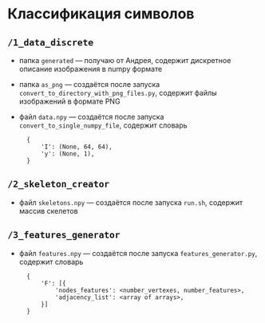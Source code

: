 # Классификация символов

## `/1_data_discrete`
* папка `generated` — получаю от Андрея, содержит дискретное описание изображения в numpy формате
* папка `as_png` — создаётся после запуска `convert_to_directory_with_png_files.py`, содержит файлы изображений в формате PNG
* файл `data.npy` — создаётся после запуска `convert_to_single_numpy_file`, содержит словарь
 
        {
            'I': (None, 64, 64),
            'y': (None, 1),
        }

## `/2_skeleton_creator`
* файл `skeletons.npy` — создаётся после запуска `run.sh`, содержит массив скелетов

## `/3_features_generator`
* файл `features.npy` — создаётся после запуска `features_generator.py`, содержит словарь

        {
            'F': [{
                'nodes_features': <number_vertexes, number_features>, 
                'adjacency_list': <array of arrays>,
            }]
        }